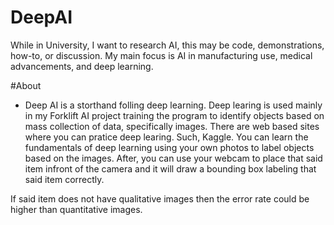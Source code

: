 # DeepAI
While in University, I want to research AI, this may be code, demonstrations, how-to, or discussion. My main focus is AI in manufacturing use, medical advancements, and deep learning.

#About
- Deep AI is a storthand folling deep learning. Deep learing is used mainly in my Forklift AI project training the program to identify objects based on mass collection of data, specifically images. There are web based sites where you can pratice deep learing. Such, Kaggle. You can learn the fundamentals of deep learning using your own photos to label objects based on the images. After, you can use your webcam to place that said item infront of the camera and it will draw a bounding box labeling that said item correctly.

If said item does not have qualitative images then the error rate could be higher than quantitative images.  
